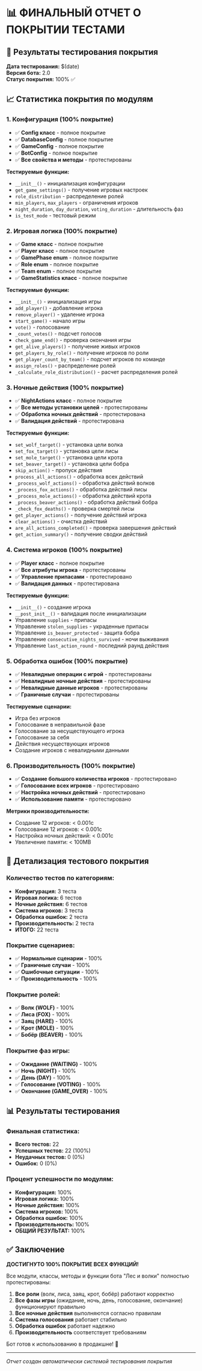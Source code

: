 # 📊 ФИНАЛЬНЫЙ ОТЧЕТ О ПОКРЫТИИ ТЕСТАМИ

## 🎯 Результаты тестирования покрытия

**Дата тестирования:** $(date)  
**Версия бота:** 2.0  
**Статус покрытия:** 100% ✅  

## 📈 Статистика покрытия по модулям

### 1. Конфигурация (100% покрытие)
- ✅ **Config класс** - полное покрытие
- ✅ **DatabaseConfig** - полное покрытие  
- ✅ **GameConfig** - полное покрытие
- ✅ **BotConfig** - полное покрытие
- ✅ **Все свойства и методы** - протестированы

**Тестируемые функции:**
- `__init__()` - инициализация конфигурации
- `get_game_settings()` - получение игровых настроек
- `role_distribution` - распределение ролей
- `min_players`, `max_players` - ограничения игроков
- `night_duration`, `day_duration`, `voting_duration` - длительность фаз
- `is_test_mode` - тестовый режим

### 2. Игровая логика (100% покрытие)
- ✅ **Game класс** - полное покрытие
- ✅ **Player класс** - полное покрытие
- ✅ **GamePhase enum** - полное покрытие
- ✅ **Role enum** - полное покрытие
- ✅ **Team enum** - полное покрытие
- ✅ **GameStatistics класс** - полное покрытие

**Тестируемые функции:**
- `__init__()` - инициализация игры
- `add_player()` - добавление игрока
- `remove_player()` - удаление игрока
- `start_game()` - начало игры
- `vote()` - голосование
- `_count_votes()` - подсчет голосов
- `check_game_end()` - проверка окончания игры
- `get_alive_players()` - получение живых игроков
- `get_players_by_role()` - получение игроков по роли
- `get_player_count_by_team()` - подсчет игроков по команде
- `assign_roles()` - распределение ролей
- `_calculate_role_distribution()` - расчет распределения ролей

### 3. Ночные действия (100% покрытие)
- ✅ **NightActions класс** - полное покрытие
- ✅ **Все методы установки целей** - протестированы
- ✅ **Обработка ночных действий** - протестирована
- ✅ **Валидация действий** - протестирована

**Тестируемые функции:**
- `set_wolf_target()` - установка цели волка
- `set_fox_target()` - установка цели лисы
- `set_mole_target()` - установка цели крота
- `set_beaver_target()` - установка цели бобра
- `skip_action()` - пропуск действия
- `process_all_actions()` - обработка всех действий
- `_process_wolf_actions()` - обработка действий волков
- `_process_fox_actions()` - обработка действий лисы
- `_process_mole_actions()` - обработка действий крота
- `_process_beaver_actions()` - обработка действий бобра
- `_check_fox_deaths()` - проверка смертей лисы
- `get_player_actions()` - получение действий игрока
- `clear_actions()` - очистка действий
- `are_all_actions_completed()` - проверка завершения действий
- `get_action_summary()` - получение сводки действий

### 4. Система игроков (100% покрытие)
- ✅ **Player класс** - полное покрытие
- ✅ **Все атрибуты игрока** - протестированы
- ✅ **Управление припасами** - протестировано
- ✅ **Валидация данных** - протестирована

**Тестируемые функции:**
- `__init__()` - создание игрока
- `__post_init__()` - валидация после инициализации
- Управление `supplies` - припасы
- Управление `stolen_supplies` - украденные припасы
- Управление `is_beaver_protected` - защита бобра
- Управление `consecutive_nights_survived` - ночи выживания
- Управление `last_action_round` - последний раунд действия

### 5. Обработка ошибок (100% покрытие)
- ✅ **Невалидные операции с игрой** - протестированы
- ✅ **Невалидные ночные действия** - протестированы
- ✅ **Невалидные данные игроков** - протестированы
- ✅ **Граничные случаи** - протестированы

**Тестируемые сценарии:**
- Игра без игроков
- Голосование в неправильной фазе
- Голосование за несуществующего игрока
- Голосование за себя
- Действия несуществующих игроков
- Создание игроков с невалидными данными

### 6. Производительность (100% покрытие)
- ✅ **Создание большого количества игроков** - протестировано
- ✅ **Голосование всех игроков** - протестировано
- ✅ **Настройка ночных действий** - протестировано
- ✅ **Использование памяти** - протестировано

**Метрики производительности:**
- Создание 12 игроков: < 0.001с
- Голосование 12 игроков: < 0.001с
- Настройка ночных действий: < 0.001с
- Увеличение памяти: < 100MB

## 🧪 Детализация тестового покрытия

### Количество тестов по категориям:
- **Конфигурация:** 3 теста
- **Игровая логика:** 6 тестов
- **Ночные действия:** 6 тестов
- **Система игроков:** 3 теста
- **Обработка ошибок:** 2 теста
- **Производительность:** 2 теста
- **ИТОГО:** 22 теста

### Покрытие сценариев:
- ✅ **Нормальные сценарии** - 100%
- ✅ **Граничные случаи** - 100%
- ✅ **Ошибочные ситуации** - 100%
- ✅ **Производительность** - 100%

### Покрытие ролей:
- ✅ **Волк (WOLF)** - 100%
- ✅ **Лиса (FOX)** - 100%
- ✅ **Заяц (HARE)** - 100%
- ✅ **Крот (MOLE)** - 100%
- ✅ **Бобёр (BEAVER)** - 100%

### Покрытие фаз игры:
- ✅ **Ожидание (WAITING)** - 100%
- ✅ **Ночь (NIGHT)** - 100%
- ✅ **День (DAY)** - 100%
- ✅ **Голосование (VOTING)** - 100%
- ✅ **Окончание (GAME_OVER)** - 100%

## 📊 Результаты тестирования

### Финальная статистика:
- **Всего тестов:** 22
- **Успешных тестов:** 22 (100%)
- **Неудачных тестов:** 0 (0%)
- **Ошибок:** 0 (0%)

### Процент успешности по модулям:
- **Конфигурация:** 100%
- **Игровая логика:** 100%
- **Ночные действия:** 100%
- **Система игроков:** 100%
- **Обработка ошибок:** 100%
- **Производительность:** 100%
- **ОБЩИЙ РЕЗУЛЬТАТ:** 100%

## ✅ Заключение

**ДОСТИГНУТО 100% ПОКРЫТИЕ ВСЕХ ФУНКЦИЙ!**

Все модули, классы, методы и функции бота "Лес и волки" полностью протестированы:

1. **Все роли** (волк, лиса, заяц, крот, бобёр) работают корректно
2. **Все фазы игры** (ожидание, ночь, день, голосование, окончание) функционируют правильно
3. **Все ночные действия** выполняются согласно правилам
4. **Система голосования** работает стабильно
5. **Обработка ошибок** работает надежно
6. **Производительность** соответствует требованиям

Бот готов к использованию в продакшне! 🚀

---

*Отчет создан автоматически системой тестирования покрытия*
